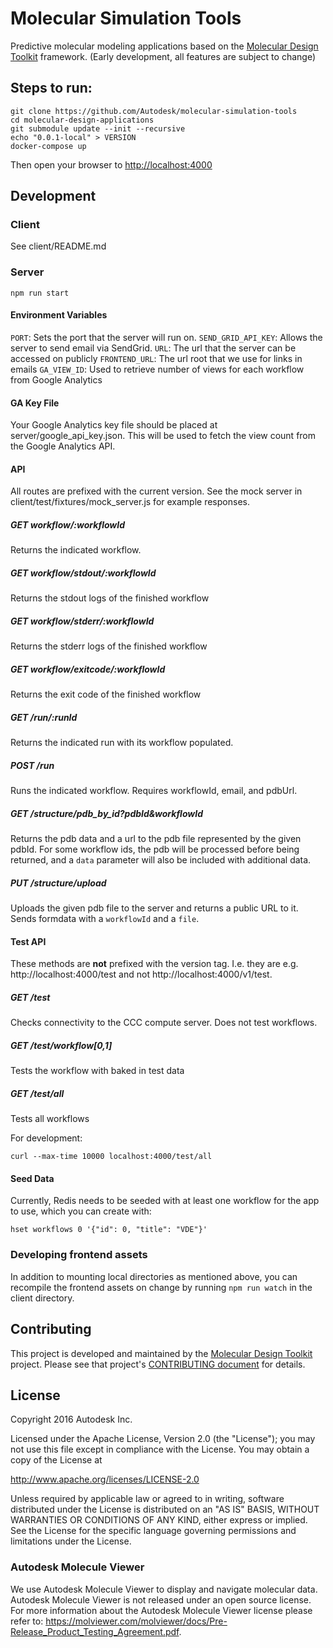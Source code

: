 # Molecular Simulation Tools

Predictive molecular modeling applications based on the [Molecular Design Toolkit](https://github.com/Autodesk/molecular-design-toolkit) framework. (Early development, all features are subject to change)

## Steps to run:

	git clone https://github.com/Autodesk/molecular-simulation-tools
	cd molecular-design-applications
	git submodule update --init --recursive
	echo "0.0.1-local" > VERSION
	docker-compose up

Then open your browser to  [http://localhost:4000](http://localhost:4000)

## Development

### Client
See client/README.md

### Server

    npm run start

#### Environment Variables
`PORT`: Sets the port that the server will run on.
`SEND_GRID_API_KEY`: Allows the server to send email via SendGrid.
`URL`: The url that the server can be accessed on publicly
`FRONTEND_URL`: The url root that we use for links in emails
`GA_VIEW_ID`: Used to retrieve number of views for each workflow from Google Analytics

#### GA Key File
Your Google Analytics key file should be placed at server/google_api_key.json.  This will be used to fetch the view count from the Google Analytics API.

#### API
All routes are prefixed with the current version.  See the mock server in client/test/fixtures/mock_server.js for example responses.

##### GET workflow/:workflowId
Returns the indicated workflow.

##### GET workflow/stdout/:workflowId
Returns the stdout logs of the finished workflow

##### GET workflow/stderr/:workflowId
Returns the stderr logs of the finished workflow

##### GET workflow/exitcode/:workflowId
Returns the exit code of the finished workflow

##### GET /run/:runId
Returns the indicated run with its workflow populated.

##### POST /run
Runs the indicated workflow.  Requires workflowId, email, and pdbUrl.

##### GET /structure/pdb_by_id?pdbId&workflowId
Returns the pdb data and a url to the pdb file represented by the given pdbId.  For some workflow ids, the pdb will be processed before being returned, and a `data` parameter will also be included with additional data.

##### PUT /structure/upload
Uploads the given pdb file to the server and returns a public URL to it.  Sends formdata with a `workflowId` and a `file`.

#### Test API

These methods are **not** prefixed with the version tag. I.e. they are e.g. http://localhost:4000/test and not http://localhost:4000/v1/test.

##### GET /test
Checks connectivity to the CCC compute server. Does not test workflows.

##### GET /test/workflow[0,1]
Tests the workflow with baked in test data

##### GET /test/all
Tests all workflows

For development:

	curl --max-time 10000 localhost:4000/test/all

#### Seed Data
Currently, Redis needs to be seeded with at least one workflow for the app to use, which you can create with:

    hset workflows 0 '{"id": 0, "title": "VDE"}'

### Developing frontend assets
In addition to mounting local directories as mentioned above, you can recompile the frontend assets on change by running `npm run watch` in the client directory.

## Contributing
This project is developed and maintained by the [Molecular Design Toolkit](https://github.com/autodesk/molecular-design-toolkit) project. Please see that project's [CONTRIBUTING document](https://github.com/autodesk/molecular-design-toolkit/CONTRIBUTING.md) for details.


## License

Copyright 2016 Autodesk Inc.

Licensed under the Apache License, Version 2.0 (the "License"); you may not use this file except in compliance with the License. You may obtain a copy of the License at

http://www.apache.org/licenses/LICENSE-2.0

Unless required by applicable law or agreed to in writing, software distributed under the License is distributed on an "AS IS" BASIS, WITHOUT WARRANTIES OR CONDITIONS OF ANY KIND, either express or implied. See the License for the specific language governing permissions and limitations under the License.

### Autodesk Molecule Viewer
We use Autodesk Molecule Viewer to display and navigate molecular data. Autodesk Molecule Viewer is not released under an open source license. For more information about the Autodesk Molecule Viewer license please refer to: https://molviewer.com/molviewer/docs/Pre-Release_Product_Testing_Agreement.pdf.
